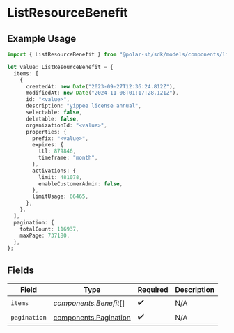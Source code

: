 # ListResourceBenefit

## Example Usage

```typescript
import { ListResourceBenefit } from "@polar-sh/sdk/models/components/listresourcebenefit.js";

let value: ListResourceBenefit = {
  items: [
    {
      createdAt: new Date("2023-09-27T12:36:24.812Z"),
      modifiedAt: new Date("2024-11-08T01:17:28.121Z"),
      id: "<value>",
      description: "yippee license annual",
      selectable: false,
      deletable: false,
      organizationId: "<value>",
      properties: {
        prefix: "<value>",
        expires: {
          ttl: 879846,
          timeframe: "month",
        },
        activations: {
          limit: 481078,
          enableCustomerAdmin: false,
        },
        limitUsage: 66465,
      },
    },
  ],
  pagination: {
    totalCount: 116937,
    maxPage: 737180,
  },
};
```

## Fields

| Field                                                          | Type                                                           | Required                                                       | Description                                                    |
| -------------------------------------------------------------- | -------------------------------------------------------------- | -------------------------------------------------------------- | -------------------------------------------------------------- |
| `items`                                                        | *components.Benefit*[]                                         | :heavy_check_mark:                                             | N/A                                                            |
| `pagination`                                                   | [components.Pagination](../../models/components/pagination.md) | :heavy_check_mark:                                             | N/A                                                            |